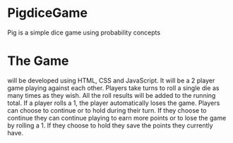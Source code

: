 # PigdiceGame
Pig is a simple dice game using probability concepts

# The Game
will be developed using HTML, CSS and JavaScript. 
It will be a 2 player game playing against each other.
Players take turns to roll a single die as many times as they wish.
All the roll results will be added to the running total.
If a player rolls a 1, the player automatically loses the game.
Players can choose to continue or to hold during their turn.
If they choose to continue they can continue playing to earn more points or to lose the game by rolling a 1.
If they choose to hold they save the points they currently have.
